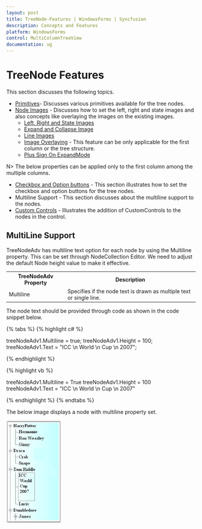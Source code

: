 ```yaml
---
layout: post
title: TreeNode-Features | WindowsForms | Syncfusion
description: Concepts and Features
platform: WindowsForms
control: MultiColumnTreeView
documentation: ug
---
```

# TreeNode Features

This section discusses the following topics.

* [Primitives](/windowsforms/treeview/treenode-features#primitives)- Discusses various primitives available for the tree nodes. 
* [Node Images](/windowsforms/treeview/treenode-features#node-images) - Discusses how to set the left, right and state images and also concepts like overlaying the images on the existing images. 
   * [Left, Right and State Images](/windowsforms/treeview/treenode-features#left-right-and-state-images)
   * [Expand and Collapse Image](/windowsforms/treeview/treenode-features#expand-and-collapse-image)
   * [Line Images](/windowsforms/treeview/treenode-features#line-images)
   * [Image Overlaying](/windowsforms/treeview/treenode-features#image-overlaying) - This feature can be only applicable for the first column or the tree structure. 
   * [Plus Sign On ExpandMode ](/windowsforms/treeview/treenode-features#plus-sign-on-expandmode)

N> The below properties can be applied only to the first column among the multiple columns.

  * [Checkbox and Option buttons](/windowsforms/treeview/treenode-features#checkbox-and-option-buttons) - This section illustrates how to set the checkbox and option buttons for the tree nodes. 
  * Multiline Support - This section discusses about the multiline support to the nodes. 
  * [Custom Controls](/windowsforms/treeview/treenode-features#custom-controls) - Illustrates the addition of CustomControls to the nodes in the control. 
  

## MultiLine Support

TreeNodeAdv has multiline text option for each node by using the Multiline property. This can be set through 
NodeCollection Editor. We need to adjust the default Node height value to make it effective.



<table>
<tr>
<th>
TreeNodeAdv Property</th><th>
Description</th></tr>
<tr>
<td>
Multiline</td><td>
Specifies if the node text is drawn as multiple text or single line.</td></tr>
</table>


The node text should be provided through code as shown in the code snippet below.

{% tabs %}
{% highlight c# %} 

treeNodeAdv1.Multiline = true;
treeNodeAdv1.Height = 100;
treeNodeAdv1.Text = "ICC \n World \n Cup \n 2007";

{% endhighlight %}

{% highlight vb %} 

treeNodeAdv1.Multiline = True
treeNodeAdv1.Height = 100
treeNodeAdv1.Text = "ICC \n World \n Cup \n 2007"

{% endhighlight %}
{% endtabs %}

The below image displays a node with multiline property set.

![](TreeNode-Features_images/TreeNode-Features_img2.jpeg) 

